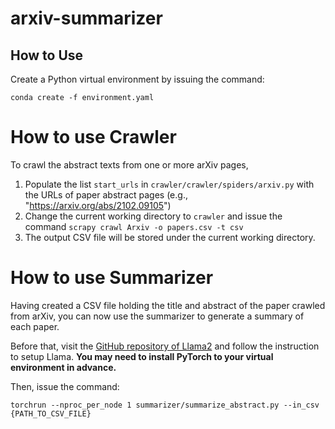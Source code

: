# arxiv-summarizer

## How to Use

Create a Python virtual environment by issuing the command:
```
conda create -f environment.yaml
```

# How to use Crawler

To crawl the abstract texts from one or more arXiv pages, 
1. Populate the list `start_urls` in `crawler/crawler/spiders/arxiv.py` with the URLs of paper abstract pages (e.g., "https://arxiv.org/abs/2102.09105")
2. Change the current working directory to `crawler` and issue the command `scrapy crawl Arxiv -o papers.csv -t csv`
3. The output CSV file will be stored under the current working directory.

# How to use Summarizer

Having created a CSV file holding the title and abstract of the paper crawled from arXiv, you can now use the summarizer to generate a summary of each paper. 

Before that, visit the [GitHub repository of Llama2](https://github.com/facebookresearch/llama) and follow the instruction to setup Llama.
**You may need to install PyTorch to your virtual environment in advance.**

Then, issue the command:
```
torchrun --nproc_per_node 1 summarizer/summarize_abstract.py --in_csv {PATH_TO_CSV_FILE}
```